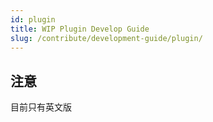 ```yaml
---
id: plugin
title: WIP Plugin Develop Guide
slug: /contribute/development-guide/plugin/
---
```


## 注意

目前只有英文版
